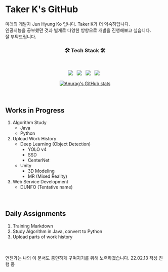 # Taker K's GitHub

미래의 개발자 Jun Hyung Ko 입니다. Taker K가 더 익숙하답니다. </br>
인공지능을 공부했던 것과 별개로 다양한 방향으로 개발을 진행해보고 싶습니다.</br>
잘 부탁드립니다.</br>
<h3 align="center"><b>🛠 Tech Stack 🛠</b></h3>
</br>
<p align="center">
<!-- Html5 Tech Stack 아이콘 용 코드 -->
<img src="https://img.shields.io/badge/HTML5-E34F26?style=flat-square&logo=HTML5&logoColor=white"/></a> &nbsp
<!-- Python Tech Stack 아이콘 용 코드 -->
<img src="https://img.shields.io/badge/Python-3776AB?style=flat-square&logo=Python&logoColor=white"/></a> &nbsp
<!-- TensorFlow Tech Stack 아이콘 용 코드 -->
<img src="https://img.shields.io/badge/TensorFlow-FF6F00?style=flat-square&logo=TensorFlow&logoColor=white"/></a> &nbsp
<!-- Unity Tech Stack 아이콘 용 코드 -->
<img src="https://img.shields.io/badge/Unity-FFFFFF?style=flat-square&logo=Unity&logoColor=grey"/></a> &nbsp
<!-- 아이콘 참조 사이트 : https://simpleicons.org/?q=html5 -->

[<p align="center">![Anurag's GitHub stats](https://github-readme-stats.vercel.app/api?username=EclairTaker)](https://github.com/anuraghazra/github-readme-stats)
</br></br></br>

## Works in Progress
1. Algorithm Study
    * Java
    * Python 
2. Upload Work History
    * Deep Learning (Object Detection)
        * YOLO v4
        * SSD
        * CenterNet
    * Unity
        * 3D Modeling
        * MR (Mixed Reality)
3. Web Service Development
    * DUNFO (Tentative name)
</br></br></br>
## Daily Assignments
1. Training Markdown
2. Study Algorithm in Java, convert to Python
3. Upload parts of work history
</br></br></br>

언젠가는 나의 이 문서도 충만하게 꾸며지기를 위해 노력하겠습니다.
22.02.13 작성 진행 중